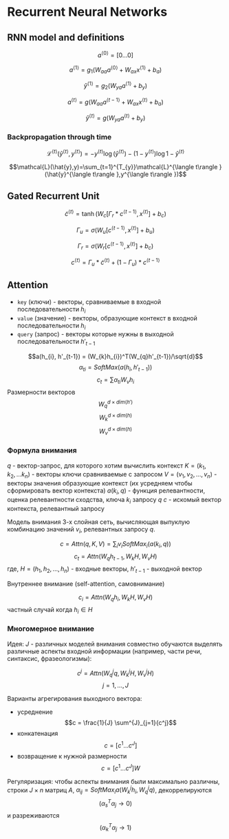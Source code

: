 # Recurrent Neural Networks

## RNN model and definitions

$$a^{\langle 0\rangle }=[0 \dots 0]$$

$$a^{\langle 1\rangle }=g_{1}(W_{aa}a^{\langle 0\rangle }+W_{ax}x^{\langle 1 \rangle}+b_{a})$$

$$\hat y^{\langle 1\rangle }=g_{2}(W_{ya}a^{\langle 1\rangle }+b_{y})$$

$$a^{\langle t\rangle }=g(W_{aa}a^{\langle t-1\rangle }+W_{ax}x^{\langle t\rangle }+b_a)$$

$$\hat y^{\langle t\rangle }=g(W_{ya}a^{\langle t\rangle }+b_y)$$

### Backpropagation through time

$$\mathcal{L}^{\langle t\rangle }(\hat{y}^{\langle t\rangle }, y^{\langle t\rangle })=-y^{\langle t\rangle }\log(\hat{y}^{\langle t\rangle })-(1-y^{\langle t\rangle })\log{1-\hat{y}^{\langle t\rangle }}$$

$$\mathcal{L}(\hat{y},y)=\sum_{t=1}^{T_{y}}\mathcal{L}^{\langle t\rangle }(\hat{y}^{\langle t\rangle },y^{\langle t\rangle })$$

## Gated Recurrent Unit

$$\tilde{c}^{\langle t\rangle }=\tanh(W_{c}[\Gamma_{r}*c^{\langle t-1\rangle },x^{\langle t\rangle }]+b_c)$$

$$\Gamma_{u}=\sigma(W_{u}[c^{\langle t-1\rangle },x^{\langle t\rangle }] + b_u)$$

$$\Gamma_r=\sigma(W_r[c^{\langle t-1\rangle },x^{\langle t\rangle }]+b_c)$$

$$c^{\langle t\rangle }=\Gamma_u*\tilde{c}^{\langle t\rangle }+(1-\Gamma_u)*c^{\langle t-1\rangle }$$

## Attention

- `key` (ключи) - векторы, сравниваемые в входной последовательности $h_i$
- `value` (значение) - векторы, образующие контекст в входной последовательности $h_i$
- `query` (запрос) - векторы которые нужны в выходной последовательности $h'_{t-1}$

$$a(h_{i}, h'_{t-1}) = (W_{k}h_{i})^T(W_{q}h'_{t-1})/\sqrt{d}$$
$$\alpha_{ti}=SoftMax(a(h_{i}, h'_{t-1}))$$
$$c_t=\sum{\alpha_{ti}W_{v}h_{i}}$$
Размерности векторов
$$W_{q}^{d \times dim(h')}$$
$$W_{k}^{d \times dim(h)}$$
$$W_{v}^{d \times dim(h)}$$

### Формула внимания

$q$ - вектор-запрос, для которого хотим вычислить контекст
$K = (k_1, k_2, ... k_n)$ - векторы ключи сравниваемые с запросом
$V=(v_1, v_2, ..., v_n)$ - векторы значения образующие контекст (их усредняем чтобы сформировать вектор контекста)
$a(k_i, q)$ - функция релевантности, оценка релевантности сходства, ключа $k_i$ запросу $q$
$c$ - искомый вектор контекста, релевантный запросу

Модель внимания 3-х слойная сеть, вычисляющая выпуклую комбинацию значений $v_i$, релевантных запросу $q$.

$$c=Attn(q, K, V) = \sum_{i}{v_{i} SoftMax_{i}(a(k_{i}, q))}$$
$$c_{t} = Attn( W_{q} h_{t-1}, W_{k} H, W_{v} H )$$
где,
$H=(h_1, h_2, ..., h_n)$ - входные векторы,
$h'_{t-1}$ - выходной вектор

Внутреннее внимание (self-attention, самовнимание)

$$c_{i} = Attn( W_{q} h_{i}, W_{k} H, W_{v}H )$$
частный случай когда $h_{i} \in H$

### Многомерное внимание

Идея: $J$ - различных моделей внимания совместно обучаются выделять различные аспекты входной информации (например, части речи, синтаксис, фразеологизмы):

$$c^j = Attn( W^j_q q, W^j_k H, W^j_v H )$$
$$j = 1,..., J $$

Варианты агрегирования выходного вектора:

- усреднение
  $$c = \frac{1}{J} \sum^{J}_{j=1}{c^j}$$
- конкатенация
  $$c=[c^1...c^J]$$
- возвращение к нужной размерности
  $$c = [c^1...c^J] W$$

Регуляризация: чтобы аспекты внимания были максимально различны,
строки $J \times n$ матриц $A$, $\alpha_{ij} = SoftMax_{i} a( W^j_k h_i, W^j_q q )$,
декоррелируются
$$(\alpha^{T}_{s} \alpha_{j} \to 0)$$
и разреживаются
$$(\alpha^{T}_{k} \alpha_{j} \to 1)$$
